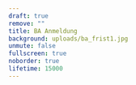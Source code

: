 ```yaml
---
draft: true
remove: ""
title: BA Anmeldung
background: uploads/ba_frist1.jpg
unmute: false
fullscreen: true
noborder: true
lifetime: 15000
---
```

